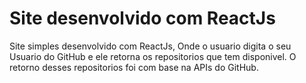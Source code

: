 # Site desenvolvido com ReactJs

Site simples desenvolvido com ReactJs, Onde o usuario digita o seu Usuario do GitHub e ele retorna os repositorios que tem disponivel. O retorno desses repositorios foi com base na APIs do GitHub.  
